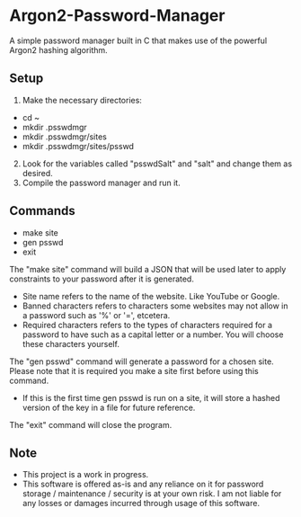 # Argon2-Password-Manager
A simple password manager built in C that makes use of the powerful Argon2 hashing algorithm.

Setup
-
1. Make the necessary directories:
* cd ~
* mkdir .psswdmgr
* mkdir .psswdmgr/sites
* mkdir .psswdmgr/sites/psswd
2. Look for the variables called "psswdSalt" and "salt" and change them as desired.
3. Compile the password manager and run it.

Commands
-
* make site
* gen psswd
* exit

The "make site" command will build a JSON that will be used later to apply constraints to your password after it is generated.
* Site name refers to the name of the website. Like YouTube or Google.
* Banned characters refers to characters some websites may not allow in a password such as '%' or '=', etcetera.
* Required characters refers to the types of characters required for a password to have such as a capital letter or a number. You will choose these characters yourself.

The "gen psswd" command will generate a password for a chosen site. Please note that it is required you make a site first before using this command.
* If this is the first time gen psswd is run on a site, it will store a hashed version of the key in a file for future reference.

The "exit" command will close the program.

Note
-
* This project is a work in progress.
* This software is offered as-is and any reliance on it for password storage / maintenance / security is at your own risk. I am not liable for any losses or damages incurred through usage of this software.
